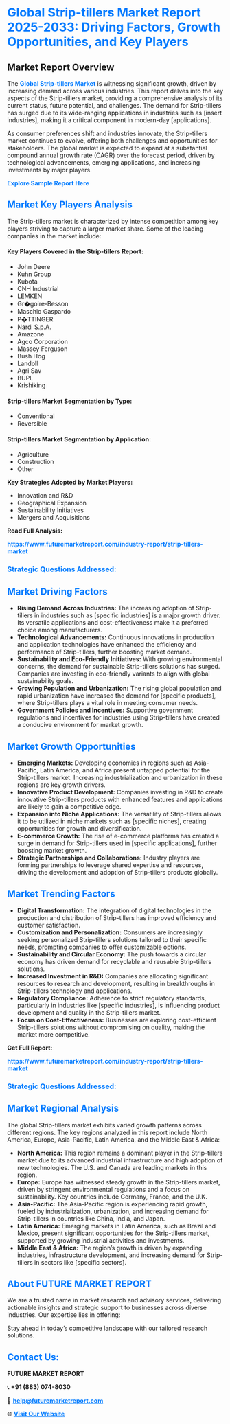 <h1 style="color: #007BFF;">Global Strip-tillers Market Report 2025-2033: Driving Factors, Growth Opportunities, and Key Players</h1>

<section id="overview">
<h2>Market Report Overview</h2>
<p>The <a href="https://www.futuremarketreport.com/industry-report/strip-tillers-market" style="color: #007BFF; text-decoration: none;"><strong>Global Strip-tillers Market</strong></a> is witnessing significant growth, driven by increasing demand across various industries. This report delves into the key aspects of the Strip-tillers market, providing a comprehensive analysis of its current status, future potential, and challenges. The demand for Strip-tillers has surged due to its wide-ranging applications in industries such as [insert industries], making it a critical component in modern-day [applications].</p>
<p>As consumer preferences shift and industries innovate, the Strip-tillers market continues to evolve, offering both challenges and opportunities for stakeholders. The global market is expected to expand at a substantial compound annual growth rate (CAGR) over the forecast period, driven by technological advancements, emerging applications, and increasing investments by major players.</p>
</section>

<section id="overview">
<p><a href="https://www.futuremarketreport.com/request-sample/reportId=36029" style="color: #007BFF; text-decoration: none;"><strong>Explore Sample Report Here</strong></a></p>
</section>

<section id="key-players">
<h2 style="color: #007BFF;">Market Key Players Analysis</h2>
<p>The Strip-tillers market is characterized by intense competition among key players striving to capture a larger market share. Some of the leading companies in the market include:</p>
<h4>Key Players Covered in the Strip-tillers Report:</h4>
<ul><li>John Deere</li><li>Kuhn Group</li><li>Kubota</li><li>CNH Industrial</li><li>LEMKEN</li><li>Gr�goire-Besson</li><li>Maschio Gaspardo</li><li>P�TTINGER</li><li>Nardi S.p.A.</li><li>Amazone</li><li>Agco Corporation</li><li>Massey Ferguson</li><li>Bush Hog</li><li>Landoll</li><li>Agri Sav</li><li>BUPL</li><li>Krishiking</li></ul>
<h4>Strip-tillers Market Segmentation by Type:</h4>
<ul><li>Conventional</li><li>Reversible</li></ul>

<h4>Strip-tillers Market Segmentation by Application:</h4>
<ul><li>Agriculture</li><li>Construction</li><li>Other</li></ul>
<p><strong>Key Strategies Adopted by Market Players:</strong></p>
<ul>
<li>Innovation and R&D</li>
<li>Geographical Expansion</li>
<li>Sustainability Initiatives</li>
<li>Mergers and Acquisitions</li>
</ul>
</section>

<section>
<p><strong>Read Full Analysis: </strong></p><a href="https://www.futuremarketreport.com/industry-report/strip-tillers-market" style="color: #007BFF; text-decoration: none;"><strong>https://www.futuremarketreport.com/industry-report/strip-tillers-market</strong></a>
<h3 style="color: #007BFF;">Strategic Questions Addressed:</h3>
</section>

<section id="driving-factors">
<h2 style="color: #007BFF;">Market Driving Factors</h2>
<ul>
<li><strong>Rising Demand Across Industries:</strong> The increasing adoption of Strip-tillers in industries such as [specific industries] is a major growth driver. Its versatile applications and cost-effectiveness make it a preferred choice among manufacturers.</li>
<li><strong>Technological Advancements:</strong> Continuous innovations in production and application technologies have enhanced the efficiency and performance of Strip-tillers, further boosting market demand.</li>
<li><strong>Sustainability and Eco-Friendly Initiatives:</strong> With growing environmental concerns, the demand for sustainable Strip-tillers solutions has surged. Companies are investing in eco-friendly variants to align with global sustainability goals.</li>
<li><strong>Growing Population and Urbanization:</strong> The rising global population and rapid urbanization have increased the demand for [specific products], where Strip-tillers plays a vital role in meeting consumer needs.</li>
<li><strong>Government Policies and Incentives:</strong> Supportive government regulations and incentives for industries using Strip-tillers have created a conducive environment for market growth.</li>
</ul>
</section>

<section id="growth-opportunities">
<h2 style="color: #007BFF;">Market Growth Opportunities</h2>
<ul>
<li><strong>Emerging Markets:</strong> Developing economies in regions such as Asia-Pacific, Latin America, and Africa present untapped potential for the Strip-tillers market. Increasing industrialization and urbanization in these regions are key growth drivers.</li>
<li><strong>Innovative Product Development:</strong> Companies investing in R&D to create innovative Strip-tillers products with enhanced features and applications are likely to gain a competitive edge.</li>
<li><strong>Expansion into Niche Applications:</strong> The versatility of Strip-tillers allows it to be utilized in niche markets such as [specific niches], creating opportunities for growth and diversification.</li>
<li><strong>E-commerce Growth:</strong> The rise of e-commerce platforms has created a surge in demand for Strip-tillers used in [specific applications], further boosting market growth.</li>
<li><strong>Strategic Partnerships and Collaborations:</strong> Industry players are forming partnerships to leverage shared expertise and resources, driving the development and adoption of Strip-tillers products globally.</li>
</ul>
</section>

<section id="trending-factors">
<h2 style="color: #007BFF;">Market Trending Factors</h2>
<ul>
<li><strong>Digital Transformation:</strong> The integration of digital technologies in the production and distribution of Strip-tillers has improved efficiency and customer satisfaction.</li>
<li><strong>Customization and Personalization:</strong> Consumers are increasingly seeking personalized Strip-tillers solutions tailored to their specific needs, prompting companies to offer customizable options.</li>
<li><strong>Sustainability and Circular Economy:</strong> The push towards a circular economy has driven demand for recyclable and reusable Strip-tillers solutions.</li>
<li><strong>Increased Investment in R&D:</strong> Companies are allocating significant resources to research and development, resulting in breakthroughs in Strip-tillers technology and applications.</li>
<li><strong>Regulatory Compliance:</strong> Adherence to strict regulatory standards, particularly in industries like [specific industries], is influencing product development and quality in the Strip-tillers market.</li>
<li><strong>Focus on Cost-Effectiveness:</strong> Businesses are exploring cost-efficient Strip-tillers solutions without compromising on quality, making the market more competitive.</li>
</ul>
</section>

<section>
<p><strong>Get Full Report: </strong></p><a href="https://www.futuremarketreport.com/industry-report/strip-tillers-market" style="color: #007BFF; text-decoration: none;"><strong>https://www.futuremarketreport.com/industry-report/strip-tillers-market</strong></a>
<h3 style="color: #007BFF;">Strategic Questions Addressed:</h3>
</section>


<section id="regional-analysis">
<h2 style="color: #007BFF;">Market Regional Analysis</h2>
<p>The global Strip-tillers market exhibits varied growth patterns across different regions. The key regions analyzed in this report include North America, Europe, Asia-Pacific, Latin America, and the Middle East & Africa:</p>
<ul>
<li><strong>North America:</strong> This region remains a dominant player in the Strip-tillers market due to its advanced industrial infrastructure and high adoption of new technologies. The U.S. and Canada are leading markets in this region.</li>
<li><strong>Europe:</strong> Europe has witnessed steady growth in the Strip-tillers market, driven by stringent environmental regulations and a focus on sustainability. Key countries include Germany, France, and the U.K.</li>
<li><strong>Asia-Pacific:</strong> The Asia-Pacific region is experiencing rapid growth, fueled by industrialization, urbanization, and increasing demand for Strip-tillers in countries like China, India, and Japan.</li>
<li><strong>Latin America:</strong> Emerging markets in Latin America, such as Brazil and Mexico, present significant opportunities for the Strip-tillers market, supported by growing industrial activities and investments.</li>
<li><strong>Middle East & Africa:</strong> The region’s growth is driven by expanding industries, infrastructure development, and increasing demand for Strip-tillers in sectors like [specific sectors].</li>
</ul>
</section>

<footer>
<h2 style="color: #007BFF;">About FUTURE MARKET REPORT</h2>
<p>We are a trusted name in market research and advisory services, delivering actionable insights and strategic support to businesses across diverse industries. Our expertise lies in offering:</p>

<p>Stay ahead in today’s competitive landscape with our tailored research solutions.</p>

<h2 style="color: #007BFF;">Contact Us:</h2>
<p><strong>FUTURE MARKET REPORT</strong></p>
<p>📞 <strong>+91 (883) 074-8030</strong></p>
<p>📧 <strong><a href="mailto:help@futuremarketreport.com" style="color: #007BFF;">help@futuremarketreport.com</a></strong></p>
<p>🌐 <strong><a href="https://www.futuremarketreport.com/" style="color: #007BFF;">Visit Our Website</a></strong></p>
</footer>